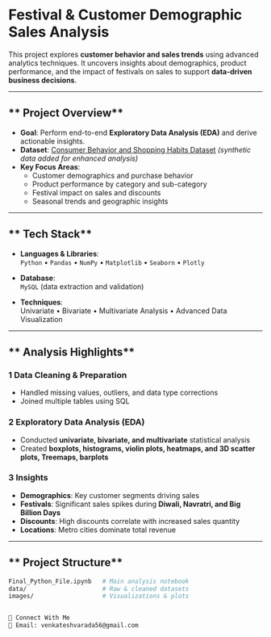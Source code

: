 #  Festival & Customer Demographic Sales Analysis  

This project explores **customer behavior and sales trends** using advanced analytics techniques. It uncovers insights about demographics, product performance, and the impact of festivals on sales to support **data-driven business decisions**.

---

## ** Project Overview**

- **Goal**: Perform end-to-end **Exploratory Data Analysis (EDA)** and derive actionable insights.  
- **Dataset**: [Consumer Behavior and Shopping Habits Dataset](https://www.kaggle.com/datasets/zeesolver/consumer-behavior-and-shopping-habits-dataset) *(synthetic data added for enhanced analysis)*  
- **Key Focus Areas**:
  - Customer demographics and purchase behavior
  - Product performance by category and sub-category
  - Festival impact on sales and discounts
  - Seasonal trends and geographic insights

---

## ** Tech Stack**

- **Languages & Libraries**:  
  `Python` • `Pandas` • `NumPy` • `Matplotlib` • `Seaborn` • `Plotly`  

- **Database**:  
  `MySQL` (data extraction and validation)

- **Techniques**:  
  Univariate • Bivariate • Multivariate Analysis • Advanced Data Visualization  

---

## ** Analysis Highlights**

### 1️ Data Cleaning & Preparation
- Handled missing values, outliers, and data type corrections  
- Joined multiple tables using SQL  

### 2️ Exploratory Data Analysis (EDA)
- Conducted **univariate, bivariate, and multivariate** statistical analysis  
- Created **boxplots, histograms, violin plots, heatmaps, and 3D scatter plots, Treemaps, barplots**  

### 3️ Insights
- **Demographics**: Key customer segments driving sales  
- **Festivals**: Significant sales spikes during **Diwali, Navratri, and Big Billion Days**  
- **Discounts**: High discounts correlate with increased sales quantity  
- **Locations**: Metro cities dominate total revenue  

---

## ** Project Structure**

```bash
Final_Python_File.ipynb   # Main analysis notebook
data/                     # Raw & cleaned datasets
images/                   # Visualizations & plots


🔗 Connect With Me
📧 Email: venkateshvarada56@gmail.com

